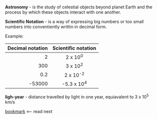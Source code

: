 **Astronomy** - is the study of celestial objects beyond planet Earth and the process by which these objects interact with one another.

**Scientific Notation** - is a way of expressing big numbers or too small numbers into conventiently writtin in decimal form.

Example:

|Decimal notation   |Scientific notation  |
|------------------:|:-------------------:|
|2                  |2 x 10<sup>0</sup>   |
|300                |3 x 10<sup>2</sup>   |
|0.2                |2 x 10<sup>-2</sup>  |
|-53000             |-5.3 x 10<sup>4</sup>|

**ligh-year** - distance travelled by light in one year, equiavalent to 3 x 10<sup>5</sup> km/s

[bookmark](https://openstax.org/books/astronomy/pages/1-7-the-universe-on-the-large-scale) <-- read next